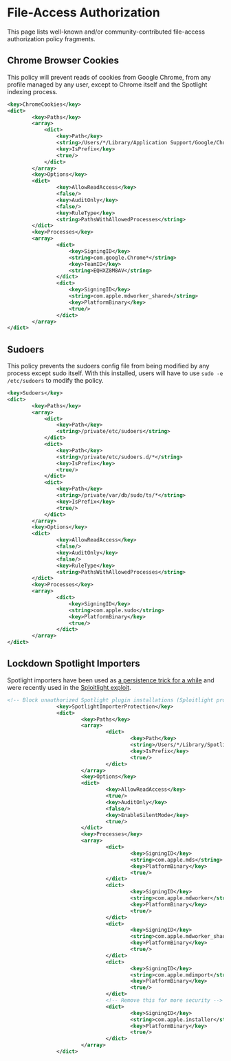 # File-Access Authorization

This page lists well-known and/or community-contributed file-access
authorization policy fragments.

## Chrome Browser Cookies

This policy will prevent reads of cookies from Google Chrome, from any profile
managed by any user, except to Chrome itself and the Spotlight indexing
process.

```xml
<key>ChromeCookies</key>
<dict>
		<key>Paths</key>
		<array>
			<dict>
				<key>Path</key>
				<string>/Users/*/Library/Application Support/Google/Chrome/*/Cookies</string>
				<key>IsPrefix</key>
				<true/>
			</dict>
		</array>
		<key>Options</key>
		<dict>
				<key>AllowReadAccess</key>
				<false/>
				<key>AuditOnly</key>
				<false/>
				<key>RuleType</key>
				<string>PathsWithAllowedProcesses</string>
		</dict>
		<key>Processes</key>
		<array>
				<dict>
					<key>SigningID</key>
					<string>com.google.Chrome*</string>
					<key>TeamID</key>
					<string>EQHXZ8M8AV</string>
				</dict>
				<dict>
					<key>SigningID</key>
					<string>com.apple.mdworker_shared</string>
					<key>PlatformBinary</key>
					<true/>
				</dict>
		</array>
</dict>
```

## Sudoers

This policy prevents the sudoers config file from being modified by any process
except sudo itself. With this installed, users will have to use
`sudo -e /etc/sudoers` to modify the policy.

```xml
<key>Sudoers</key>
<dict>
		<key>Paths</key>
		<array>
			<dict>
				<key>Path</key>
				<string>/private/etc/sudoers</string>
			</dict>
			<dict>
				<key>Path</key>
				<string>/private/etc/sudoers.d/*</string>
				<key>IsPrefix</key>
				<true/>
			</dict>
			<dict>
				<key>Path</key>
				<string>/private/var/db/sudo/ts/*</string>
				<key>IsPrefix</key>
				<true/>
			</dict>
		</array>
		<key>Options</key>
		<dict>
				<key>AllowReadAccess</key>
				<false/>
				<key>AuditOnly</key>
				<false/>
				<key>RuleType</key>
				<string>PathsWithAllowedProcesses</string>
		</dict>
		<key>Processes</key>
		<array>
				<dict>
					<key>SigningID</key>
					<string>com.apple.sudo</string>
					<key>PlatformBinary</key>
					<true/>
				</dict>
		</array>
</dict>
```

## Lockdown Spotlight Importers

Spotlight importers have been used as [a persistence trick for a while](https://theevilbit.github.io/beyond/beyond_0011/) and were recently used in the [Sploitlight exploit](https://www.microsoft.com/en-us/security/blog/2025/07/28/sploitlight-analyzing-a-spotlight-based-macos-tcc-vulnerability/).

```xml
<!-- Block unauthorized Spotlight plugin installations (Sploitlight protection) -->
                <key>SpotlightImporterProtection</key>
                <dict>
                        <key>Paths</key>
                        <array>
                                <dict>
                                        <key>Path</key>
                                        <string>/Users/*/Library/Spotlight</string>
                                        <key>IsPrefix</key>
                                        <true/>
                                </dict>
                        </array>
                        <key>Options</key>
                        <dict>
                                <key>AllowReadAccess</key>
                                <true/>
                                <key>AuditOnly</key>
                                <false/>
                                <key>EnableSilentMode</key>
                                <true/>
                        </dict>
                        <key>Processes</key>
                        <array>
                                <dict>
                                        <key>SigningID</key>
                                        <string>com.apple.mds</string>
                                        <key>PlatformBinary</key>
                                        <true/>
                                </dict>
                                <dict>
                                        <key>SigningID</key>
                                        <string>com.apple.mdworker</string>
                                        <key>PlatformBinary</key>
                                        <true/>
                                </dict>
                                <dict>
                                        <key>SigningID</key>
                                        <string>com.apple.mdworker_shared</string>
                                        <key>PlatformBinary</key>
                                        <true/>
                                </dict>
                                <dict>
                                        <key>SigningID</key>
                                        <string>com.apple.mdimport</string>
                                        <key>PlatformBinary</key>
                                        <true/>
                                </dict>
                                <!-- Remove this for more security -->
                                <dict>
                                        <key>SigningID</key>
                                        <string>com.apple.installer</string>
                                        <key>PlatformBinary</key>
                                        <true/>
                                </dict>
                        </array>
                </dict>
```
